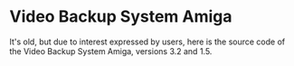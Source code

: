 # Video Backup System Amiga
It's old, but due to interest expressed by users, here is the source code of the Video Backup System Amiga, versions 3.2 and 1.5.
